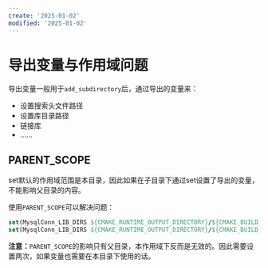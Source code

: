 ```yaml
---
create: '2025-01-02'
modified: '2025-01-02'
---
```


# 导出变量与作用域问题

导出变量一般用于`add_subdirectory`后，通过导出的变量来：

* 设置搜索头文件路径
* 设置库目录路径
* 链接库
* ......

## PARENT_SCOPE

set默认的作用域范围是本目录，因此如果在子目录下通过set设置了导出的变量，不能影响父目录的内容。

使用`PARENT_SCOPE`可以解决问题：

```cmake
set(MysqlConn_LIB_DIRS ${CMAKE_RUNTIME_OUTPUT_DIRECTORY}/${CMAKE_BUILD_TYPE})
set(MysqlConn_LIB_DIRS ${CMAKE_RUNTIME_OUTPUT_DIRECTORY}/${CMAKE_BUILD_TYPE} PARENT_SCOPE)
```

**注意：**`PARENT_SCOPE`的影响只有父目录，本作用域下反而是无效的。因此需要设置两次，如果变量也需要在本目录下使用的话。